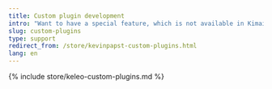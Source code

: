```yaml
---
title: Custom plugin development
intro: "Want to have a special feature, which is not available in Kimai? I can develop it for you!"
slug: custom-plugins
type: support
redirect_from: /store/kevinpapst-custom-plugins.html
lang: en
---
```


{% include store/keleo-custom-plugins.md %}
